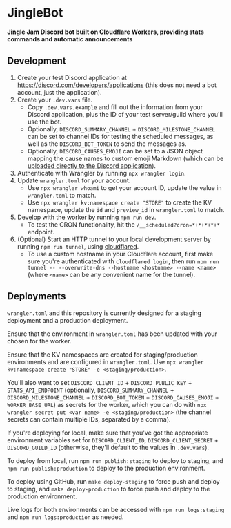 # JingleBot

**Jingle Jam Discord bot built on Cloudflare Workers, providing stats commands and automatic announcements**

## Development

1. Create your test Discord application at https://discord.com/developers/applications (this does not need a bot account, just the application).
2. Create your `.dev.vars` file.
    - Copy `.dev.vars.example` and fill out the information from your Discord application, plus the ID of your test server/guild where you'll use the bot.
    - Optionally, `DISCORD_SUMMARY_CHANNEL` + `DISCORD_MILESTONE_CHANNEL` can be set to channel IDs for testing the scheduled messages, as well as the `DISCORD_BOT_TOKEN` to send the messages as.
    - Optionally, `DISCORD_CAUSES_EMOJI` can be set to a JSON object mapping the cause names to custom emoji Markdown (which can be [uploaded directly to the Discord application](https://discord.com/developers/docs/resources/emoji#emoji-object-applicationowned-emoji)).
3. Authenticate with Wrangler by running `npx wrangler login`.
4. Update `wrangler.toml` for your account.
    - Use `npx wrangler whoami` to get your account ID, update the value in `wrangler.toml` to match.
    - Use `npx wrangler kv:namespace create "STORE"` to create the KV namespace, update the `id` and `preview_id` in `wrangler.toml` to match.
5. Develop with the worker by running `npm run dev`.
    - To test the CRON functionality, hit the `/__scheduled?cron=*+*+*+*+*` endpoint.
6. (Optional) Start an HTTP tunnel to your local development server by running `npm run tunnel`, using [cloudflared](https://developers.cloudflare.com/cloudflare-one/connections/connect-apps/run-tunnel/trycloudflare).
    - To use a custom hostname in your Cloudflare account, first make sure you're authenticated with `cloudflared login`, then run `npm run tunnel -- --overwrite-dns --hostname <hostname> --name <name>` (where `<name>` can be any convenient name for the tunnel).

## Deployments

`wrangler.toml` and this repository is currently designed for a staging deployment and a production deployment.

Ensure that the environment in `wrangler.toml` has been updated with your chosen for the worker.

Ensure that the KV namespaces are created for staging/production environments and are configured in `wrangler.toml`. Use `npx wrangler kv:namespace create "STORE" -e <staging/production>`.

You'll also want to set `DISCORD_CLIENT_ID` + `DISCORD_PUBLIC_KEY` + `STATS_API_ENDPOINT` (optionally, `DISCORD_SUMMARY_CHANNEL` + `DISCORD_MILESTONE_CHANNEL` + `DISCORD_BOT_TOKEN` + `DISCORD_CAUSES_EMOJI` + `WORKER_BASE_URL`) as secrets for the worker, which you can do with `npx wrangler secret put <var name> -e <staging/production>` (the channel secrets can contain multiple IDs, separated by a comma).

If you're deploying for local, make sure that you've got the appropriate environment variables set for `DISCORD_CLIENT_ID`, `DISCORD_CLIENT_SECRET` + `DISCORD_GUILD_ID` (otherwise, they'll default to the values in `.dev.vars`).

To deploy from local, run `npm run publish:staging` to deploy to staging, and `npm run publish:production` to deploy to the production environment.

To deploy using GitHub, run `make deploy-staging` to force push and deploy to staging, and `make deploy-production` to force push and deploy to the production environment.

Live logs for both environments can be accessed with `npm run logs:staging` and `npm run logs:production` as needed.
